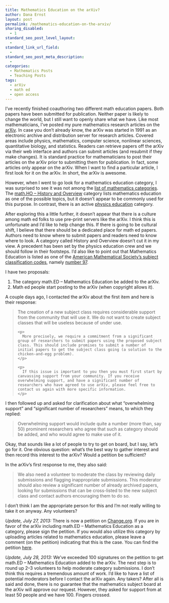 ```yaml
---
title: Mathematics Education on the arXiv?
author: Dana Ernst
layout: post
permalink: /mathematics-education-on-the-arxiv/
sharing_disabled:
  - 1
standard_seo_post_level_layout:
  - 
standard_link_url_field:
  - 
standard_seo_post_meta_description:
  - 
categories:
  - Mathematics Posts
  - Teaching Posts
tags:
  - arXiv
  - math ed
  - open access
---
```

<div class="kcite-section" kcite-section-id="874">
  <p>
    I&#8217;ve recently finished coauthoring two different math education papers. Both papers have been submitted for publication. Neither paper is likely to change the world, but I still want to openly share what we have. Like most mathematicians, I&#8217;ve posted my pure mathematics research articles on the <a href="http://arxiv.org/">arXiv</a>. In case you don&#8217;t already know, the arXiv was started in 1991 as an electronic archive and distribution server for research articles. Covered areas include physics, mathematics, computer science, nonlinear sciences, quantitative biology, and statistics. Readers can retrieve papers off the arXiv via their web interface and authors can submit articles (and resubmit if they make changes). It is standard practice for mathematicians to post their articles on the arXiv prior to submitting them for publication. In fact, some articles only appear on the arXiv. When I want to find a particular article, I first look for it on the arXiv. In short, the arXiv is awesome.
  </p>
  
  <p>
    However, when I went to go look for a mathematics education category, I was surprised to see it was not among the <a href="http://arxiv.org/archive/math">list of mathematics categories</a>. The <a href="http://arxiv.org/list/math.HO/new">math.HO &#8211; History and Overview</a> category lists mathematics education as one of the possible topics, but it doesn&#8217;t appear to be commonly used for this purpose. In contrast, there is an active <a href="http://arxiv.org/list/physics.ed-ph/recent">physics education</a> category.
  </p>
  
  <p>
    After exploring this a little further, it doesn&#8217;t appear that there is a culture among math ed folks to use pre-print servers like the arXiv. I think this is unfortunate and I&#8217;d like to help change this. If there is going to be cultural shift, I believe that there should be a dedicated place for math ed papers. Authors need to know where to submit papers and readers need to know where to look. A category called History and Overview doesn&#8217;t cut it in my view. A precedent has been set by the physics education crew and we should follow in their footsteps. I&#8217;d also like to point out that Mathematics Education is listed as one of the <a href="http://www.ams.org/mathscinet/msc/msc2010.html">American Mathematical Society&#8217;s subject classification codes</a>, namely <a href="http://www.ams.org/mathscinet/msc/msc2010.html?t=97-XX&s=&btn=Search&ls=Ct">number 97</a>.
  </p>
  
  <p>
    I have two proposals:
  </p>
  
  <ol>
    <li>
      The category math.ED &#8211; Mathematics Education be added to the arXiv.
    </li>
    <li>
      Math ed people start posting to the arXiv (when copyright allows it).
    </li>
  </ol>
  
  <p>
    A couple days ago, I contacted the arXiv about the first item and here is their response:
  </p>
  
  <blockquote>
    <p>
      The creation of a new subject class requires considerable support from the community that will use it. We do not want to create subject classes that will be useless because of under use.
    </p>
    
    <p>
      More precisely, we require a commitment from a significant group of researchers to submit papers using the proposed subject class. This should include promises to submit a number of initial papers to get the subject class going (a solution to the chicken-and-egg problem).
    </p>
    
    <p>
      If this issue is important to you then you must first start by canvassing support from your community. If you receive overwhelming support, and have a significant number of researchers who have agreed to use arXiv, please feel free to contact us again with more specific information.
    </p>
  </blockquote>
  
  <p>
    I then followed up and asked for clarification about what &#8220;overwhelming support&#8221; and &#8220;significant number of researchers&#8221; means, to which they replied:
  </p>
  
  <blockquote>
    <p>
      Overwhelming support would include quite a number (more than, say 50) prominent researchers who agree that such as category should be added, and who would agree to make use of it.
    </p>
  </blockquote>
  
  <p>
    Okay, that sounds like a lot of people to try to get on board, but I say, let&#8217;s go for it. One obvious question: what&#8217;s the best way to gather interest and then record this interest to the arXiv? Would a petition be sufficient?
  </p>
  
  <p>
    In the arXiv&#8217;s first response to me, they also said:
  </p>
  
  <blockquote>
    <p>
      We also need a volunteer to moderate the class by reviewing daily submissions and flagging inappropriate submissions. This moderator should also review a significant number of already archived papers, looking for submissions that can be cross-listed to the new subject class and contact authors encouraging them to do so.
    </p>
  </blockquote>
  
  <p>
    I don&#8217;t think I am the appropriate person for this and I&#8217;m not really willing to take it on anyway. Any volunteers?
  </p>
  
  <p>
    <em>Update, July 27, 2013:</em> There is now a petition on <a href="http://change.org">Change.org</a>. If you are in favor of the arXiv including math.ED &#8211; Mathematics Education as a category, please sign the petition. If you would also utilize this category by uploading articles related to mathematics education, please leave a comment (on the petition) indicating that this is the case. You can find the petition <a href="http://www.change.org/petitions/arxiv-org-add-math-ed-mathematics-education-category-to-arxiv">here</a>.
  </p>
  
  <p>
    <em>Update, July 28, 2013:</em> We&#8217;ve exceeded 100 signatures on the petition to get math.ED &#8211; Mathematics Education added to the arXiv. The next step is to round up 2&#8211;3 volunteers to help moderate category submissions. I don&#8217;t think this requires a tremendous amount of work. I&#8217;d like to have a list of potential moderators before I contact the arXiv again. Any takers? After all is said and done, there is no guarantee that the mathematics subject board at the arXiv will approve our request. However, they asked for support from at least 50 people and we have 100. Fingers crossed.
  </p>
  
  <!-- kcite active, but no citations found -->
</div>

<!-- kcite-section 874 -->